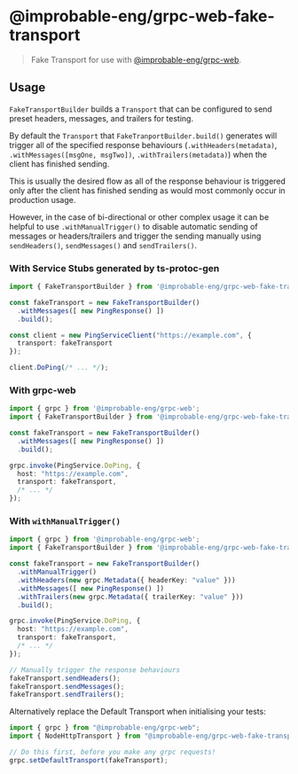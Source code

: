 # @improbable-eng/grpc-web-fake-transport
> Fake Transport for use with [@improbable-eng/grpc-web](https://github.com/improbable-eng/grpc-web).

## Usage

`FakeTransportBuilder` builds a `Transport` that can be configured to send preset headers, messages, and trailers for testing.

By default the `Transport` that `FakeTranportBuilder.build()` generates will trigger all of the specified response behaviours (`.withHeaders(metadata)`, `.withMessages([msgOne, msgTwo])`, `.withTrailers(metadata)`) when the client has finished sending. 

This is usually the desired flow as all of the response behaviour is triggered only after the client has finished sending as would most commonly occur in production usage. 

However, in the case of bi-directional or other complex usage it can be helpful to use `.withManualTrigger()` to disable automatic sending of messages or headers/trailers and trigger the sending manually using `sendHeaders()`, `sendMessages()` and `sendTrailers()`.

### With Service Stubs generated by ts-protoc-gen 
```typescript
import { FakeTransportBuilder } from '@improbable-eng/grpc-web-fake-transport';

const fakeTransport = new FakeTransportBuilder()
  .withMessages([ new PingResponse() ])
  .build();

const client = new PingServiceClient("https://example.com", {
  transport: fakeTransport
});

client.DoPing(/* ... */);
```

### With grpc-web
```typescript
import { grpc } from '@improbable-eng/grpc-web';
import { FakeTransportBuilder } from '@improbable-eng/grpc-web-fake-transport';

const fakeTransport = new FakeTransportBuilder()
  .withMessages([ new PingResponse() ])
  .build();

grpc.invoke(PingService.DoPing, {
  host: "https://example.com",
  transport: fakeTransport,
  /* ... */
});
```

### With `withManualTrigger()`
```typescript
import { grpc } from '@improbable-eng/grpc-web';
import { FakeTransportBuilder } from '@improbable-eng/grpc-web-fake-transport';

const fakeTransport = new FakeTransportBuilder()
  .withManualTrigger()
  .withHeaders(new grpc.Metadata({ headerKey: "value" }))
  .withMessages([ new PingResponse() ])
  .withTrailers(new grpc.Metadata({ trailerKey: "value" }))
  .build();

grpc.invoke(PingService.DoPing, {
  host: "https://example.com",
  transport: fakeTransport,
  /* ... */
});

// Manually trigger the response behaviours
fakeTransport.sendHeaders();
fakeTransport.sendMessages();
fakeTransport.sendTrailers();
```

Alternatively replace the Default Transport when initialising your tests:
```typescript
import { grpc } from "@improbable-eng/grpc-web";
import { NodeHttpTransport } from "@improbable-eng/grpc-web-fake-transport";

// Do this first, before you make any grpc requests!
grpc.setDefaultTransport(fakeTransport);
```  

